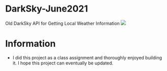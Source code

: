 # DarkSky-June2021
Old DarkSky API for Getting Local Weather Information
<img src=https://www.patentlyapple.com/.a/6a0120a5580826970c0263ec24aae2200c-pi>

# Information
- I did this project as a class assignment and thoroughly enjoyed building it. I hope this project can eventually be updated. 
